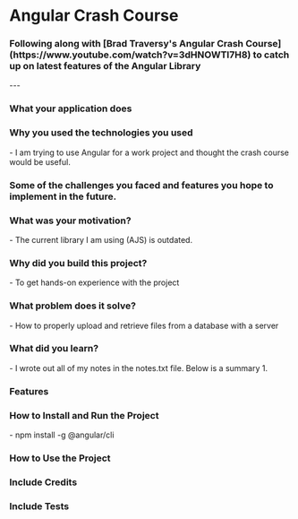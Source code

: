 <h1>Angular Crash Course</h1>
<h3>Following along with [Brad Traversy's Angular Crash Course] (https://www.youtube.com/watch?v=3dHNOWTI7H8) to catch up on latest features of the Angular Library</h3>
---


<h3>What your application does</h3>


<h3>Why you used the technologies you used</h3>
- I am trying to use Angular for a work project and thought the crash course would be useful. 

<h3>Some of the challenges you faced and features you hope to implement in the future.</h3>

<h3>What was your motivation?</h3>
- The current library I am using (AJS) is outdated. 

<h3>Why did you build this project?</h3>
- To get hands-on experience with the project

<h3>What problem does it solve?</h3>
- How to properly upload and retrieve files from a database with a server

<h3>What did you learn?</h3>
- I wrote out all of my notes in the notes.txt file. Below is a summary 
1. 

<h3>Features</h3>

<h3>How to Install and Run the Project</h3>
- npm install -g @angular/cli
<h3>How to Use the Project</h3>
<h3>Include Credits</h3>
<h3>Include Tests</h3>